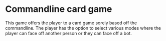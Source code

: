 # Commandline card game
This game offers the player to a card game sorely based off the commandline.
The player has the option to select various modes where the player can face off another person or they can face off a bot.
